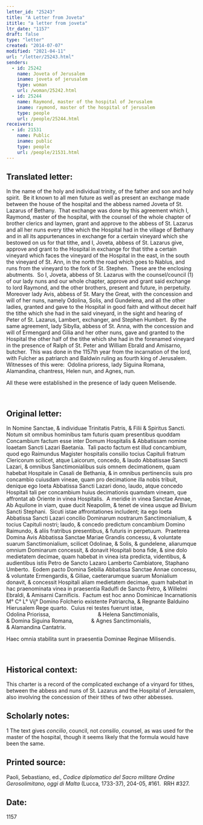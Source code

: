 ```yaml
---
letter_id: "25243"
title: "A Letter from Joveta"
ititle: "a letter from joveta"
ltr_date: "1157"
draft: false
type: "letter"
created: "2014-07-07"
modified: "2021-04-11"
url: "/letter/25243.html"
senders:
  - id: 25242
    name: Joveta of Jerusalem
    iname: joveta of jerusalem
    type: woman
    url: /woman/25242.html
  - id: 25244
    name: Raymond, master of the hospital of Jerusalem
    iname: raymond, master of the hospital of jerusalem
    type: people
    url: /people/25244.html
receivers:
  - id: 21531
    name: Public
    iname: public
    type: people
    url: /people/21531.html
---
```

<h2> Translated letter:</h2><p>In the name of the holy and individual trinity, of the father and son and holy spirit.&nbsp; Be it known to all men future as well as present an exchange made between the house of the hospital and the abbess named Joveta of St. Lazarus of Bethany.&nbsp; That exchange was done by this agreement which I, Raymond, master of the hospital, with the counsel of the whole chapter of brother clerics and laymen, grant and approve to the abbess of St. Lazarus and all her nuns every tithe which the Hospital had in the village of Bethany and in all its appurtenances in exchange for a certain vineyard which she bestowed on us for that tithe, and I, Joveta, abbess of St. Lazarus give, approve and grant to the Hospital in exchange for that tithe a certain vineyard which faces the vineyard of the Hospital in the east, in the south the vineyard of St. Ann, in the north the road which goes to Nablus, and runs from the vineyard to the fork of St. Stephen.&nbsp; These are the enclosing abutments.&nbsp; So I, Joveta, abbess of St. Lazarus with the counsel/council (1) of our lady nuns and our whole chapter, approve and grant said exchange to lord Raymond, and the other brothers, present and future, in perpetuity.&nbsp; Moreover lady Avis, abbess of St. Mary the Great, with the concession and will of her nuns, namely Odolina, Solis, and Gundelena, and all the other ladies, granted and gave to the Hospital in good faith and without deceit half the tithe which she had in the said vineyard, in the sight and hearing of Peter of St. Lazarus, Lambert, exchanger, and Stephen Humbert.&nbsp; By the same agreement, lady Sibylla, abbess of St. Anna, with the concession and will of Ermengard and Gilia and her other nuns, gave and granted to the Hospital the other half of the tithe which she had in the forenamed vineyard in the presence of Ralph of St. Peter and William Ebrald and Amisarno, butcher.&nbsp; This was done in the 1157th year from the incarnation of the lord, with Fulcher as patriarch and Baldwin ruling as fourth king of Jerusalem.&nbsp; Witnesses of this were:&nbsp; Odolina prioress, lady Siguina Romana, Alamandina, chantress, Helen nun, and Agnes, nun.</p><p>All these were established in the presence of lady queen Melisende.</p><p>&nbsp;</p><h2 class="mt-4"> Original letter:</h2><p class="Bodytext41">In Nomine Sanctae, &amp; individuae Trinitatis Patris, &amp; Filii &amp; Spiritus Sancti.&nbsp; Notum sit omnibus hominibus tam futuris quam presentibus quoddam Concambium factum esse inter Domum Hospitalis &amp; Abbatissam nomine Ioaetam Sancti Lazari Baetania.&nbsp; Tali pacto factum est illud concambium, quod ego Raimundus Magister hospitalis consilio tocius Capituli fratrum Clericorum scilicet, atque Laicorum, concedo, &amp; laudo Abbatissae Sancti Lazari, &amp; omnibus Sanctimonialibus suis omnem decimationem, quam habebat Hospitale in Casali de Bethania, &amp; in omnibus pertinenciis suis pro concambio cuiusdam vineae, quam pro decimatione illa nobis tribuit, denique ego Ioeta Abbatissa Sancti Lazari dono, laudo, atque concedo Hospitali tali per concambium huius decimationis quamdam vineam, que affrontat ab Oriente in vinea Hospitalis.&nbsp; A meridie in vinea Sanctae Annae, Ab Aquilone in viam, quae ducit Neapolim, &amp; tenet de vinea usque ad Bivium Sancti Stephani.&nbsp; Sicuti istae affrontationes includent; ita ego Ioeta Abbatissa Sancti Lazari concilio Dominarum nostrarum Sanctimonialium, &amp; tocius Capituli nostri; laudo, &amp; concedo predictum concambium Domino Raimundo, &amp; aliis fratribus presentibus, &amp; futuris in perpetuum.&nbsp; Praeterea Domina Avis Abbatissa Sanctae Mariae Grandis concessu, &amp; voluntate suarum Sanctimonialium, scilicet Odolinae, &amp; Solis, &amp; gundelene, aliarumque omnium Dominarum concessit, &amp; donavit Hospitali bona fide, &amp; sine dolo medietatem decimae, quam habebat in vinea ista predicta, videntibus, &amp; audientibus istis Petro de Sancto Lazaro Lamberto Cambiatore, Staphano Umberto.&nbsp; Eodem pacto Domina Sebilia Abbatissa Sanctae Annae concessu, &amp; voluntate Ermengardis, &amp; Giliae, caeterarumque suarum Monialium donavit, &amp; concessit Hospitali aliam medietatem decimae, quam habebat in hac praenominata vinea in praesentia Radulfi de Sancto Petro, &amp; Willelmi Ebraldi, &amp; Amisarni Carnificis.&nbsp; Factum est hoc anno Dominicae Incarnationis M° C° L° Vij° Domino Folcherio existente Patriarcha, &amp; Regnante Balduino Hierusalem Rege quarto.&nbsp; Cuius rei testes fuerunt istae,<br>Odolina Priorissa, &nbsp;&nbsp;&nbsp;&nbsp;&nbsp;&nbsp;&nbsp;&nbsp;&nbsp;&nbsp;&nbsp;&nbsp;&nbsp;&nbsp;&nbsp;&nbsp;&nbsp;&nbsp;&nbsp;&nbsp;&nbsp;&nbsp;&nbsp;&nbsp;&nbsp;&nbsp;&nbsp;&nbsp;&nbsp;&nbsp; &amp; Helena Sanctimonialis,<br>&amp; Domina Siguina Romana, &nbsp; &nbsp; &nbsp; &nbsp; &nbsp; &nbsp;&amp; Agnes Sanctimonialis,<br>&amp; Alamandina Cantatrix.</p><p>Haec omnia stabilita sunt in praesentia Dominae Reginae Milisendis.</p><p>&nbsp;</p><h2 class="mt-4"> Historical context:</h2><p>This charter is a record of the complicated exchange of a vinyard for tithes, between the abbess and nuns of St. Lazarus and the Hospital of Jerusalem, also involving the concession of their tithes of two other abbesses.&nbsp;</p><h2 class="mt-4"> Scholarly notes:</h2><p>1 The text gives <em>concilio</em>, council, not <em>consilio</em>, counsel, as was used for the master of the hospital, though it seems likely that the formula would have been the same.&nbsp;</p><h2 class="mt-4"> Printed source:</h2><p>Paoli, Sebastiano, ed., <i>Codice diplomatico del Sacro militare Ordine Gerosolimitano, oggi di Malta</i> (Lucca, 1733-37), 204-05, #161.&nbsp; RRH #327.</p><h2 class="mt-4"> Date:</h2>1157